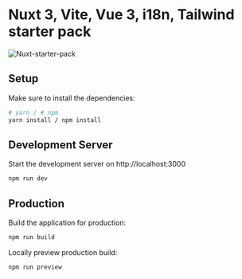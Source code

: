 # Nuxt 3, Vite, Vue 3, i18n, Tailwind starter pack

![Nuxt-starter-pack](https://user-images.githubusercontent.com/57592116/168314160-83148eee-819e-48f9-9d93-a200cf7311f3.png)

## Setup

Make sure to install the dependencies:

```bash
# yarn / # npm
yarn install / npm install
```

## Development Server

Start the development server on http://localhost:3000

```bash
npm run dev
```

## Production

Build the application for production:

```bash
npm run build
```

Locally preview production build:

```bash
npm run preview
```
